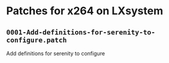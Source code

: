 # Patches for x264 on LXsystem

## `0001-Add-definitions-for-serenity-to-configure.patch`

Add definitions for serenity to configure


